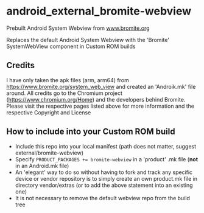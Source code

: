 # android_external_bromite-webview
Prebuilt Android System Webview from www.bromite.org

Replaces the default Android System Webview with the 'Bromite' SystemWebView component in Custom ROM builds

## Credits
I have only taken the apk files (arm, arm64) from https://www.bromite.org/system_web_view  and created an 'Androik.mk' file around. 
All credits go to the Chromium project (https://www.chromium.org/Home) and the developers behind Bromite. Please visit the 
respective pages listed above for more information and the respective Copyright and License

## How to include into your Custom ROM build
- Include this repo into your local manifest (path does not matter, suggest external/bromite-webview)
- Specify `PRODUCT_PACKAGES += bromite-webview` in a 'product' .mk file (**not** in an Android.mk file)
- An 'elegant' way to do so without having to fork and track any specific device or vendor repository is to simply create an own product.mk file in directory vendor/extras (or to add the above statement into an existing one)
- It is not necessary to remove the default webview repo from the build tree
